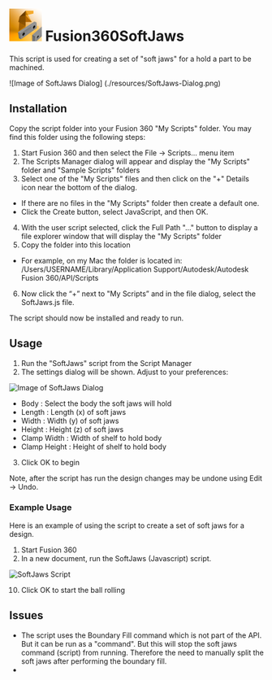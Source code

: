 # ![SoftJaws](./resources/64x64.png) Fusion360SoftJaws

This script is used for creating a set of "soft jaws" for a hold a part to be machined.

![Image of SoftJaws Dialog]
(./resources/SoftJaws-Dialog.png)

## Installation

Copy the script folder into your Fusion 360 "My Scripts" folder. You may find this folder using the following steps:

1. Start Fusion 360 and then select the File -> Scripts... menu item
2. The Scripts Manager dialog will appear and display the "My Scripts" folder and "Sample Scripts" folders
3. Select one of the "My Scripts" files and then click on the "+" Details icon near the bottom of the dialog.
  - If there are no files in the "My Scripts" folder then create a default one.
  - Click the Create button, select JavaScript, and then OK.
4. With the user script selected, click the Full Path "..." button to display a file explorer window that will display the "My Scripts" folder
5. Copy the folder into this location
  - For example, on my Mac the folder is located in:
    /Users/USERNAME/Library/Application Support/Autodesk/Autodesk Fusion 360/API/Scripts
6. Now click the “+” next to "My Scripts” and in the file dialog, select the SoftJaws.js file.

The script should now be installed and ready to run.  

## Usage

1. Run the "SoftJaws" script from the Script Manager
2. The settings dialog will be shown.  Adjust to your preferences:

  ![Image of SoftJaws Dialog](./resources/SoftJaws-Dialog.png)

  - Body : Select the body the soft jaws will hold
  - Length : Length (x) of soft jaws
  - Width : Width (y) of soft jaws
  - Height : Height (z) of soft jaws
  - Clamp Width : Width of shelf to hold body
  - Clamp Height : Height of shelf to hold body
3. Click OK to begin

Note, after the script has run the design changes may be undone using Edit -> Undo.

### Example Usage

Here is an example of using the script to create a set of soft jaws for a design.

1. Start Fusion 360
2. In a new document, run the SoftJaws (Javascript) script.

  ![SoftJaws Script](./resources/SoftJaws-Step-1.png)

10. Click OK to start the ball rolling

## Issues

- The script uses the Boundary Fill command which is not part of the API. But it can be run as a "command". But this will stop the soft jaws command (script) from running. Therefore the need to manually split the soft jaws after performing the boundary fill.
-
